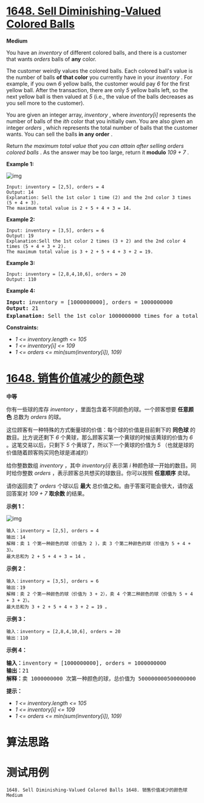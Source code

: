 # [1648. Sell Diminishing-Valued Colored Balls][enTitle]

**Medium**

You have an  *inventory*  of different colored balls, and there is a customer that wants  *orders*  balls of **any**  color.

The customer weirdly values the colored balls. Each colored ball's value is the number of balls **of that color** you currently have in your  *inventory* . For example, if you own  *6*  yellow balls, the customer would pay  *6*  for the first yellow ball. After the transaction, there are only  *5*  yellow balls left, so the next yellow ball is then valued at  *5*  (i.e., the value of the balls decreases as you sell more to the customer).

You are given an integer array,  *inventory* , where  *inventory[i]*  represents the number of balls of the  *ith*  color that you initially own. You are also given an integer  *orders* , which represents the total number of balls that the customer wants. You can sell the balls **in any order** .

Return  *the maximum total value that you can attain after selling*  *orders*  *colored balls* . As the answer may be too large, return it **modulo**  *109 + 7* .



**Example 1:** 

![img](https://assets.leetcode.com/uploads/2020/11/05/jj.gif)

```
Input: inventory = [2,5], orders = 4
Output: 14
Explanation: Sell the 1st color 1 time (2) and the 2nd color 3 times (5 + 4 + 3).
The maximum total value is 2 + 5 + 4 + 3 = 14.

```

**Example 2:** 

```
Input: inventory = [3,5], orders = 6
Output: 19
Explanation:Sell the 1st color 2 times (3 + 2) and the 2nd color 4 times (5 + 4 + 3 + 2).
The maximum total value is 3 + 2 + 5 + 4 + 3 + 2 = 19.

```

**Example 3:** 

```
Input: inventory = [2,8,4,10,6], orders = 20
Output: 110

```

**Example 4:** 


<pre><strong>Input:</strong> inventory = [1000000000], orders = 1000000000
<strong>Output:</strong> 21
<strong>Explanation: </strong>Sell the 1st color 1000000000 times for a total value of 500000000500000000. 500000000500000000 modulo 10<sup>9 </sup>+ 7 = 21.
</pre>



**Constraints:** 

-  *1 <= inventory.length <= 105*  
-  *1 <= inventory[i] <= 109*  
-  *1 <= orders <= min(sum(inventory[i]), 109)* 


# [1648. 销售价值减少的颜色球][cnTitle]

**中等**

你有一些球的库存  *inventory*  ，里面包含着不同颜色的球。一个顾客想要 **任意颜色**  总数为  *orders*  的球。

这位顾客有一种特殊的方式衡量球的价值：每个球的价值是目前剩下的 **同色球**  的数目。比方说还剩下  *6*  个黄球，那么顾客买第一个黄球的时候该黄球的价值为  *6*  。这笔交易以后，只剩下  *5*  个黄球了，所以下一个黄球的价值为  *5*  （也就是球的价值随着顾客购买同色球是递减的）

给你整数数组  *inventory*  ，其中  *inventory[i]*  表示第  *i*  种颜色球一开始的数目。同时给你整数  *orders*  ，表示顾客总共想买的球数目。你可以按照 **任意顺序**  卖球。

请你返回卖了  *orders*  个球以后 **最大**  总价值之和。由于答案可能会很大，请你返回答案对  *109 + 7*  **取余数**  的结果。



**示例 1：** 

![img](https://assets.leetcode-cn.com/aliyun-lc-upload/uploads/2020/11/08/jj.gif)

```
输入：inventory = [2,5], orders = 4
输出：14
解释：卖 1 个第一种颜色的球（价值为 2 )，卖 3 个第二种颜色的球（价值为 5 + 4 + 3）。
最大总和为 2 + 5 + 4 + 3 = 14 。

```

**示例 2：** 

```
输入：inventory = [3,5], orders = 6
输出：19
解释：卖 2 个第一种颜色的球（价值为 3 + 2），卖 4 个第二种颜色的球（价值为 5 + 4 + 3 + 2）。
最大总和为 3 + 2 + 5 + 4 + 3 + 2 = 19 。

```

**示例 3：** 

```
输入：inventory = [2,8,4,10,6], orders = 20
输出：110

```

**示例 4：** 


<pre><b>输入：</b>inventory = [1000000000], orders = 1000000000
<b>输出：</b>21
<strong>解释：</strong>卖 1000000000 次第一种颜色的球，总价值为 500000000500000000 。 500000000500000000 对 10<sup>9 </sup>+ 7 取余为 21 。
</pre>



**提示：** 

-  *1 <= inventory.length <= 105*  
-  *1 <= inventory[i] <= 109*  
-  *1 <= orders <= min(sum(inventory[i]), 109)* 




# 算法思路

# 测试用例
```
1648. Sell Diminishing-Valued Colored Balls 1648. 销售价值减少的颜色球 Medium
```

[enTitle]: https://leetcode.com/problems/sell-diminishing-valued-colored-balls/
[cnTitle]: https://leetcode-cn.com/problems/sell-diminishing-valued-colored-balls/
